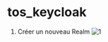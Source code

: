# tos_keycloak

1. Créer un nouveau Realm
![1](https://github.com/NRichet/tos_keycloak/assets/87064243/b0a36e53-0c82-45c3-9f3f-b5348dd9f850)

